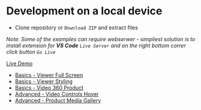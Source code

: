 # Development on a local device

- Clone repository or `Download ZIP` and extract files

_Note: Some of the examples can require webserwer - simpliest solution is to install extension for **VS Code** `Live Server` and on the right bottom correr click button `Go Live`_

[Live Demo](https://alterproduct.github.io/examples-vanilla-js)

- [Basics - Viewer Full Screen](https://alterproduct.github.io/examples-vanilla-js/basics-viewer-full-screen)
- [Basics - Viewer Styling](https://alterproduct.github.io/examples-vanilla-js/basics-viewer-styling)
- [Basics - Video 360 Product](https://alterproduct.github.io/examples-vanilla-js/basics-video-360-product-loop)
- [Advanced - Video Controls Hover](https://alterproduct.github.io/examples-vanilla-js/advanced-video-controls-hover)
- [Advanced - Product Media Gallery](https://alterproduct.github.io/examples-vanilla-js/advanced-product-media-gallery)
